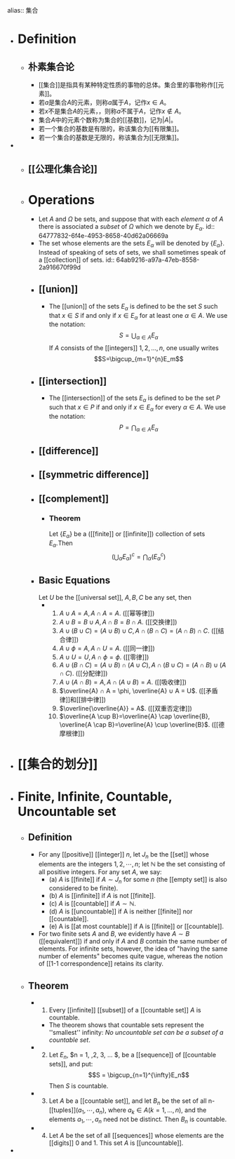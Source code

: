 alias:: 集合

- # Definition
	- ## 朴素集合论
		- [[集合]]是指具有某种特定性质的事物的总体。集合里的事物称作[[元素]]。
		- 若$a$是集合$A$的元素，则称$a$属于$A$，记作$x\in A$。
		- 若$x$不是集合$A$的元素，，则称$a$不属于$A$，记作$x\notin A$。
		- 集合$A$中的元素个数称为集合的[[基数]]，记为$\left |A\right |$。
		- 若一个集合的基数是有限的，称该集合为[[有限集]]。
		- 若一个集合的基数是无限的，称该集合为[[无限集]]。
-
	- ## [[公理化集合论]]
	- # Operations
		- Let $A$ and $\Omega$ be sets, and suppose that with each *element* $\alpha$ of $A$ there is associated a *subset* of $\Omega$ which we denote by $E_\alpha$.
		  id:: 64777832-6f4e-4953-8658-40d62a06669a
		- The set whose elements are the sets $E_\alpha$ will be denoted by $\{E_\alpha\}$. Instead of speaking of sets of sets, we shall sometimes speak of a [[collection]] of sets.
		  id:: 64ab9216-a97a-47eb-8558-2a916670f99d
		- ## [[union]]
			- The [[union]] of the sets $E_\alpha$ is defined to be the set $S$ such that $x\in S$ if and only if $x\in E_\alpha$ for at least one $\alpha\in A$. We use the notation:
			  $$S=\bigcup_{\alpha\in A}E_\alpha$$
			  If $A$ consists of the [[integers]] $1, 2, ... , n$, one usually writes
			  $$S=\bigcup_{m=1}^{n}E_m$$
		- ## [[intersection]]
			- The [[intersection]] of the sets $E_\alpha$ is defined to be the set $P$ such that $x\in P$ if and only if $x\in E_\alpha$ for every $\alpha\in A$. We use the notation:
			  $$P=\bigcap_{\alpha\in A}E_\alpha$$
		- ## [[difference]]
		- ## [[symmetric difference]]
		- ## [[complement]]
			- ### Theorem
			  Let  $\left\{E_{\alpha}\right\}$  be a ([[finite]] or [[infinite]]) collection of sets  $E_{\alpha}$.Then 
			  $$\left(\bigcup_{\alpha}E_{\alpha}\right)^{c}=\bigcap_{\alpha}\left(E_{\alpha}^{c}\right)$$
		- ## Basic Equations
		  Let $U$  be the [[universal set]], $A,B,C$ be any set, then
			- 1. $A ∪ A = A, A ∩ A = A$. ([[幂等律]])
			  2. $A ∪ B = B ∪ A, A ∩ B = B ∩ A$. ([[交换律]])
			  3. $A ∪ (B ∪ C) = (A ∪ B) ∪ C, A ∩ (B ∩ C) = (A ∩ B) ∩ C$. ([[结合律]])
			  4. $A ∪ \phi = A, A ∩ U = A$. ([[同一律]])
			  5. $A ∪ U = U, A ∩ \phi = \phi$. ([[零律]])
			  6. $A ∪ (B ∩ C) = (A ∪ B) ∩ (A ∪ C), A ∩ (B ∪ C) = (A ∩ B) ∪ (A ∩ C)$. ([[分配律]])
			  7. $A ∪ (A ∩ B) = A, A ∩ (A ∪ B) = A$. ([[吸收律]])
			  8. $\overline{A} ∩ A = \phi, \overline{A} ∪ A = U$. ([[矛盾律]]和[[排中律]])
			  9. $\overline{\overline{A}} = A$. ([[双重否定律]])
			  10. $\overline{A \cup B}=\overline{A} \cap \overline{B}, \overline{A \cap B}=\overline{A} \cup \overline{B}$. ([[德摩根律]])
- # [[集合的划分]]
- # Finite, Infinite, Countable, Uncountable set
	- ## Definition
		- For any [[positive]] [[integer]] $n$, let $J_n$ be the [[set]] whose elements are the integers $1, 2,\cdots, n$; let $\mathbb{N}$ be the set consisting of all positive integers. For any set $A$, we say:
			- (a) $A$ is [[finite]] if $A\sim J_n$ for some $n$ (the [[empty set]] is also considered to be finite).
			- (b) $A$ is [[infinite]] if $A$ is not [[finite]].
			- (c) $A$ is [[countable]] if $A\sim \mathbb{N}$.
			- (d) $A$ is [[uncountable]] if A is neither [[finite]] nor [[countable]].
			- (e) A is [[at most countable]] if A is [[finite]] or [[countable]].
		- For two finite sets $A$ and $B$, we evidently have $A\sim B$ ([[equivalent]]) if and only if $A$ and $B$ contain the same number of elements. 
		  For infinite sets, however, the idea of "having the same number of elements" becomes quite vague, whereas the notion of [[1-1 correspondence]] retains its clarity.
	- ## Theorem
		- 1. Every [[infinite]] [[subset]] of a [[countable set]] $A$ is countable.
			- The theorem shows that countable sets represent the ''smallest'' infinity: *No uncountable set can be a subset of a countable set*.
		- 2. Let ${E_n}$, $n = 1, ,2, 3, ... $, be a [[sequence]] of [[countable sets]], and put:
		  $$S = \bigcup_{n=1}^{\infty}E_n$$ 
		  Then $S$ is countable.
		- 3. Let $A$ be a [[countable set]], and let $B_n$ be the set of all n-[[tuples]]($a_1 , \cdots, a_n$), where $a_k\in A (k = 1, ..., n)$, and the elements $a_1 , \cdots, a_n$ need not be distinct. Then $B_n$ is countable.
		- 4. Let $A$ be the set of all [[sequences]] whose elements are the [[digits]] $0$ and $1$. This set $A$ is [[uncountable]].
-